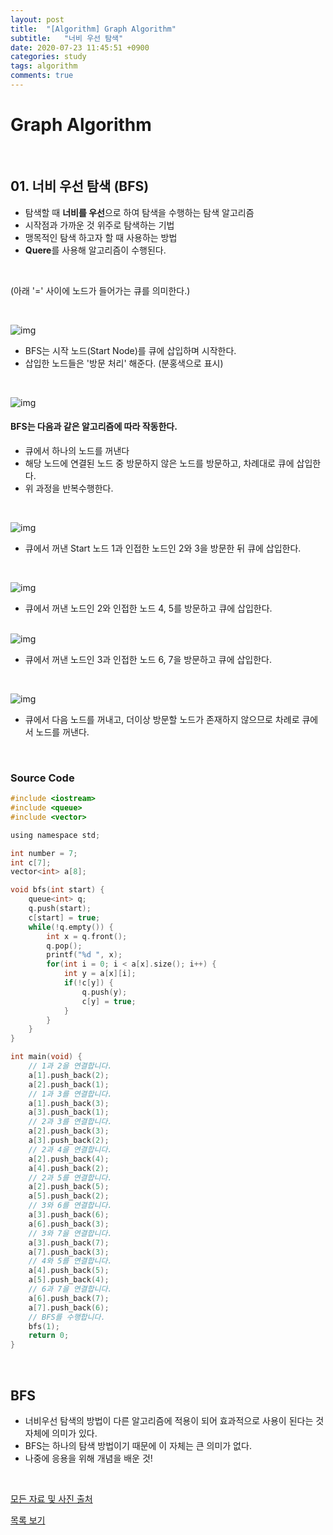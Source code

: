 ```yaml
---
layout: post
title:  "[Algorithm] Graph Algorithm"
subtitle:   "너비 우선 탐색"
date: 2020-07-23 11:45:51 +0900
categories: study
tags: algorithm
comments: true
---
```


# Graph Algorithm

<br/>

## 01. 너비 우선 탐색 (BFS)

* 탐색할 때 **너비를 우선**으로 하여 탐색을 수행하는 탐색 알고리즘
* 시작점과 가까운 것 위주로 탐색하는 기법
* 맹목적인 탐색 하고자 할 때 사용하는 방법
* **Quere**를 사용해 알고리즘이 수행된다.

<br/>

(아래 '=' 사이에 노드가 들어가는 큐를 의미한다.)

<br/>

![img](https://postfiles.pstatic.net/MjAxODAzMTZfMTA3/MDAxNTIxMTgwNDAzNjA0.UHWvRTbVmw6QVDorhYZgSBpDAUI90FWNRj2SVraQL-8g.dlSTfXYCJEtptG0p71HQckj8i56_LnCIhtGkC_cxvYgg.PNG.ndb796/image.png?type=w773)

* BFS는 시작 노드(Start Node)를 큐에 삽입하며 시작한다.
* 삽입한 노드들은 '방문 처리' 해준다. (분홍색으로 표시)

<br/>

![img](https://postfiles.pstatic.net/MjAxODAzMTZfMjgx/MDAxNTIxMTgxNTE5NzA1.5ui24F9iF_0jLLkda_oI4dlJSQeJCsUX-NaltK7zl1og.00nI0SnR1F8XezyXKUcR13lzPMEMEWjUc75mhfrH1aQg.PNG.ndb796/image.png?type=w773)

#### BFS는 다음과 같은 알고리즘에 따라 작동한다.

* 큐에서 하나의 노드를 꺼낸다
* 해당 노드에 연결된 노드 중 방문하지 않은 노드를 방문하고, 차례대로 큐에 삽입한다.
* 위 과정을 반복수행한다.

<br/>

![img](https://postfiles.pstatic.net/MjAxODAzMTZfMjA3/MDAxNTIxMTgxOTIzNzY2.HNHjTAyjqxA_i2jejRMwpyhZdD6jkZj81X_fZ8UL4AMg.rmqPi6prf0g81341bFGgPC4FqYwHnfZasCjbo6T16MYg.PNG.ndb796/image.png?type=w773)

* 큐에서 꺼낸 Start 노드 1과 인접한 노드인 2와 3을 방문한 뒤 큐에 삽입한다.

<br/>

![img](https://postfiles.pstatic.net/MjAxODAzMTZfODUg/MDAxNTIxMTgyMDk0NzA1.TJNwLI8Y5Yi3RTbFOwtko5rHDkyhROG2fJimEeVM2Oog.E4y_RrvVid7BO5FkdyjTUQw3Cai-Kjh07QvnP7FJb6cg.PNG.ndb796/image.png?type=w773)

* 큐에서 꺼낸 노드인 2와 인접한 노드 4, 5를 방문하고 큐에 삽입한다.

<br/>![img](https://postfiles.pstatic.net/MjAxODAzMTZfMjAy/MDAxNTIxMTgyMTkzMDg3.iYTA1bQOvfWZlMlfT7zGxsaC2Ulqjndgop8RtBCHOVEg.D1qrG99pyf4vYlPkLbyiN5Hs8z55TuQXqdMBMe0cYw4g.PNG.ndb796/image.png?type=w773)

* 큐에서 꺼낸 노드인 3과 인접한 노드 6, 7을 방문하고 큐에 삽입한다.

<br/>

![img](https://postfiles.pstatic.net/MjAxODAzMTZfMjc1/MDAxNTIxMTgyMjc0ODc0.rsN_4H-xqNQls_-LYV8oBwa2S6svKfT-0RSfY7a8K0Yg.fAkxep6hFhh8sSgxrYErVYkvQzSz5CVMdwMJaZXuRGAg.PNG.ndb796/image.png?type=w773)

* 큐에서 다음 노드를 꺼내고, 더이상 방문할 노드가 존재하지 않으므로 차례로 큐에서 노드를 꺼낸다.

<br/>

### Source Code

```c
#include <iostream>
#include <queue>
#include <vector>

using namespace std;

int number = 7;
int c[7];
vector<int> a[8];

void bfs(int start) {
	queue<int> q;
	q.push(start);
	c[start] = true;
	while(!q.empty()) {
		int x = q.front();
		q.pop();
		printf("%d ", x);
		for(int i = 0; i < a[x].size(); i++) {
			int y = a[x][i];
			if(!c[y]) {
				q.push(y);
				c[y] = true;
			}
		}
	}
}

int main(void) {
	// 1과 2을 연결합니다. 
	a[1].push_back(2);
	a[2].push_back(1);
	// 1과 3를 연결합니다.
	a[1].push_back(3);
	a[3].push_back(1);
	// 2과 3를 연결합니다.
	a[2].push_back(3);
	a[3].push_back(2);
	// 2과 4을 연결합니다. 
	a[2].push_back(4);
	a[4].push_back(2);
	// 2과 5를 연결합니다.
	a[2].push_back(5);
	a[5].push_back(2);
	// 3와 6를 연결합니다.
	a[3].push_back(6);
	a[6].push_back(3);
	// 3와 7을 연결합니다.
	a[3].push_back(7);
	a[7].push_back(3);
	// 4와 5를 연결합니다.
	a[4].push_back(5);
	a[5].push_back(4);
	// 6과 7을 연결합니다.
	a[6].push_back(7);
	a[7].push_back(6); 
	// BFS를 수행합니다.
	bfs(1); 
	return 0;
}
```

<br/>

## BFS

* 너비우선 탐색의 방법이 다른 알고리즘에 적용이 되어 효과적으로 사용이 된다는 것 자체에 의미가 있다.
* BFS는 하나의 탐색 방법이기 때문에 이 자체는 큰 의미가 없다.
* 나중에 응용을 위해 개념을 배운 것!

<br/>

[모든 자료 및 사진 출처](https://blog.naver.com/PostView.nhn?blogId=ndb796&logNo=221230944971&proxyReferer=https:%2F%2Fwww.google.com%2F)

[목록 보기](../README.md)